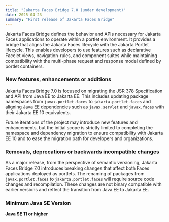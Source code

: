 ```yaml
---
title: "Jakarta Faces Bridge 7.0 (under development)"
date: 2025-04-23
summary: "First release of Jakarta Faces Bridge"
---
```


Jakarta Faces Bridge defines the behavior and APIs necessary for Jakarta Faces applications to operate within a portlet environment. It provides a bridge that aligns the Jakarta Faces lifecycle with the Jakarta Portlet lifecycle. This enables developers to use features such as declarative Facelet views, navigation-rules, and component suites while maintaining compatibility with the multi-phase request and response model defined by portlet containers.

### New features, enhancements or additions

Jakarta Faces Bridge 7.0 is focused on migrating the JSR 378 Specification and API from Java EE to Jakarta EE. This includes updating package namespaces from `javax.portlet.faces` to `jakarta.portlet.faces` and aligning Java EE dependencies such as `javax.servlet` and `javax.faces` with their Jakarta EE 10 equivalents.

Future iterations of the project may introduce new features and enhancements, but the initial scope is strictly limited to completing the namespace and dependency migration to ensure compatibility with Jakarta EE 10 and to ease the migration path for developers and organizations.

### Removals, deprecations or backwards incompatible changes

As a major release, from the perspective of semantic versioning, Jakarta Faces Bridge 7.0 introduces breaking changes that affect both Faces applications deployed as portlets. The renaming of packages from `javax.portlet.faces` to `jakarta.portlet.faces` will require source code changes and recompilation. These changes are not binary compatible with earlier versions and reflect the transition from Java EE to Jakarta EE.

### Minimum Java SE Version

**Java SE 11 or higher**
